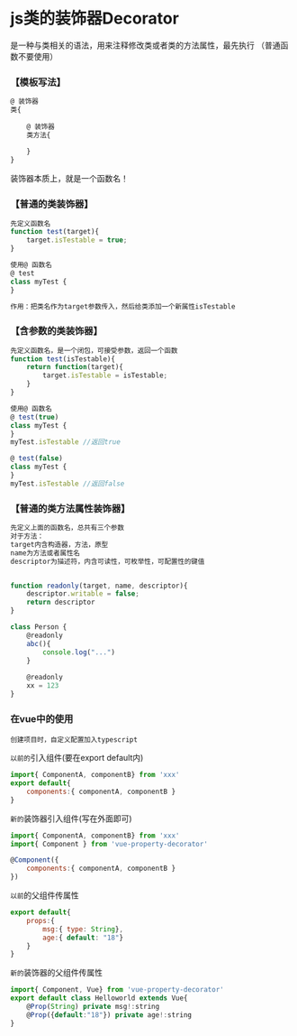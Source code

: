 # js类的装饰器Decorator

是一种与类相关的语法，用来注释修改类或者类的方法属性，最先执行
（普通函数不要使用）

### 【模板写法】
```js
@ 装饰器
类{
    
    @ 装饰器
    类方法{
    
    }
}
```
装饰器本质上，就是一个函数名！

### 【普通的类装饰器】
```js
先定义函数名
function test(target){
    target.isTestable = true;
}

使用@ 函数名
@ test
class myTest {
}

作用：把类名作为target参数传入，然后给类添加一个新属性isTestable
```

### 【含参数的类装饰器】
```js
先定义函数名，是一个闭包，可接受参数，返回一个函数
function test(isTestable){
    return function(target){
        target.isTestable = isTestable;
    }
}

使用@ 函数名
@ test(true)
class myTest {
}
myTest.isTestable //返回true

@ test(false)
class myTest {
}
myTest.isTestable //返回false
```

### 【普通的类方法属性装饰器】
```js
先定义上面的函数名，总共有三个参数
对于方法：
target内含构造器，方法，原型
name为方法或者属性名
descriptor为描述符，内含可读性，可枚举性，可配置性的键值


function readonly(target, name, descriptor){
    descriptor.writable = false;
    return descriptor
}

class Person {
    @readonly
    abc(){
        console.log("...")
    }
    
    @readonly
    xx = 123
}
```

### 在vue中的使用
```
创建项目时，自定义配置加入typescript
```

`以前的`引入组件(要在export default内)
```js
import{ ComponentA, componentB} from 'xxx'
export default{
    components:{ componentA, componentB }
}
```

`新的`装饰器引入组件(写在外面即可)
```js
import{ ComponentA, componentB} from 'xxx'
import{ Component } from 'vue-property-decorator'

@Component({
    components:{ componentA, componentB }
})
```

`以前`的父组件传属性
```js
export default{
    props:{
        msg:{ type: String},
        age:{ default: "18"}
    }
}
```

`新的`装饰器的父组件传属性
```js
import{ Component, Vue} from 'vue-property-decorator'
export default class Helloworld extends Vue{
    @Prop(String) private msg!:string
    @Prop({default:"18"}) private age!:string
}
```



